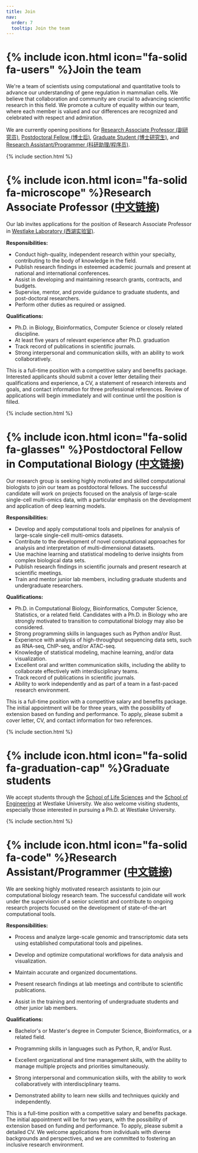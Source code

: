 ```yaml
---
title: Join
nav:
  order: 7
  tooltip: Join the team
---
```


# {% include icon.html icon="fa-solid fa-users" %}Join the team

We're a team of scientists using computational and quantitative tools to advance our understanding of gene regulation in mammalian cells.
We believe that collaboration and community are crucial to advancing scientific research in this field.
We promote a culture of equality within our team, where each member is valued and our differences are recognized and celebrated with respect and admiration.

We are currently opening positions for
[Research Associate Professor (副研究员)](#research-associate-professor-中文链接),
[Postdoctoral Fellow (博士后)](#postdoctoral-fellow-in-computational-biology-中文链接),
[Graduate Student (博士研究生)](#graduate-students), and
[Research Assistant/Programmer (科研助理/程序员)](#research-assistantprogrammer-中文链接).

{% include section.html %}

# {% include icon.html icon="fa-solid fa-microscope" %}Research Associate Professor ([中文链接](https://www.westlake.edu.cn/Careers/OpenPositions/202305/t20230522_28495.shtml))

Our lab invites applications for the position of Research Associate Professor in
[Westlake Laboratory (西湖实验室)](https://www.wllsb.edu.cn/).

**Responsibilities:**

- Conduct high-quality, independent research within your specialty, contributing to the body of knowledge in the field.
- Publish research findings in esteemed academic journals and present at national and international conferences.
- Assist in developing and maintaining research grants, contracts, and budgets.
- Supervise, mentor, and provide guidance to graduate students, and post-doctoral researchers.
- Perform other duties as required or assigned.

**Qualifications:**

- Ph.D. in Biology, Bioinformatics, Computer Science or closely related discipline.
- At least five years of relevant experience after Ph.D. graduation
- Track record of publications in scientific journals.
- Strong interpersonal and communication skills, with an ability to work collaboratively.

This is a full-time position with a competitive salary and benefits package.
Interested applicants should submit a cover letter detailing their qualifications and experience, a CV, a statement of research interests and goals, and contact information for three professional references.
Review of applications will begin immediately and will continue until the position is filled.

{% include section.html %}

# {% include icon.html icon="fa-solid fa-glasses" %}Postdoctoral Fellow in Computational Biology ([中文链接](https://www.westlake.edu.cn/Careers/OpenPositions/202305/t20230522_28494.shtml))

Our research group is seeking highly motivated and skilled computational biologists to join our team as postdoctoral fellows.
The successful candidate will work on projects focused on the analysis of large-scale single-cell multi-omics data, with a particular emphasis on the development and application of deep learning models.

**Responsibilities:**

- Develop and apply computational tools and pipelines for analysis of large-scale single-cell multi-omics datasets.
- Contribute to the development of novel computational approaches for analysis and interpretation of multi-dimensional datasets.
- Use machine learning and statistical modeling to derive insights from complex biological data sets.
- Publish research findings in scientific journals and present research at scientific meetings.
- Train and mentor junior lab members, including graduate students and undergraduate researchers.

**Qualifications:**

- Ph.D. in Computational Biology, Bioinformatics, Computer Science, Statistics, or a related field. Candidates with a Ph.D. in Biology who are strongly motivated to transition to computational biology may also be considered.
- Strong programming skills in languages such as Python and/or Rust.
- Experience with analysis of high-throughput sequencing data sets, such as RNA-seq, ChIP-seq, and/or ATAC-seq.
- Knowledge of statistical modeling, machine learning, and/or data visualization.
- Excellent oral and written communication skills, including the ability to collaborate effectively with interdisciplinary teams.
- Track record of publications in scientific journals.
- Ability to work independently and as part of a team in a fast-paced research environment.

This is a full-time position with a competitive salary and benefits package.
The initial appointment will be for three years, with the possibility of extension based on funding and performance.
To apply, please submit a cover letter, CV, and contact information for two references.

{% include section.html %}

# {% include icon.html icon="fa-solid fa-graduation-cap" %}Graduate students

We accept students through the [School of Life Sciences](https://sls.westlake.edu.cn/en/About/Overview/) and
the [School of Engineering](https://en-soe.westlake.edu.cn/index.shtml) at Westlake University.
We also welcome visiting students, especially those interested in pursuing a Ph.D. at Westlake University.

{% include section.html %}

# {% include icon.html icon="fa-solid fa-code" %}Research Assistant/Programmer ([中文链接](https://www.westlake.edu.cn/Careers/OpenPositions/202305/t20230522_28496.shtml))

We are seeking highly motivated research assistants to join our computational biology research team.
The successful candidate will work under the supervision of a senior scientist and contribute to ongoing research projects focused on the development of state-of-the-art computational tools.

**Responsibilities:**

- Process and analyze large-scale genomic and transcriptomic data sets using established computational tools and pipelines.

- Develop and optimize computational workflows for data analysis and visualization.

- Maintain accurate and organized documentations.

- Present research findings at lab meetings and contribute to scientific publications.

- Assist in the training and mentoring of undergraduate students and other junior lab members.

**Qualifications:**

- Bachelor's or Master's degree in Computer Science, Bioinformatics, or a related field.

- Programming skills in languages such as Python, R, and/or Rust.

- Excellent organizational and time management skills, with the ability to manage multiple projects and priorities simultaneously.

- Strong interpersonal and communication skills, with the ability to work collaboratively with interdisciplinary teams.

- Demonstrated ability to learn new skills and techniques quickly and independently.

This is a full-time position with a competitive salary and benefits package. The initial appointment will be for two years, with the possibility of extension based on funding and performance.
To apply, please submit a detailed CV. We welcome applications from individuals with diverse backgrounds and perspectives, and we are committed to fostering an inclusive research environment.